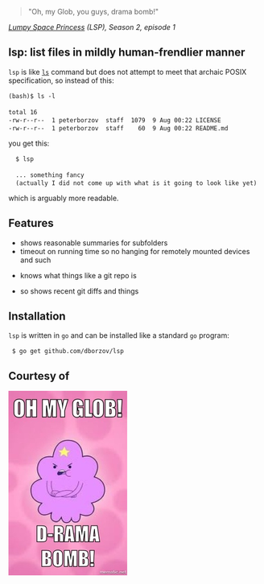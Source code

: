 > "Oh, my Glob, you guys, drama bomb!"

*[Lumpy Space Princess](http://adventuretime.wikia.com/wiki/Lumpy_Space_Princess) (LSP), Season 2, episode 1*




## lsp: list files in mildly human-frendlier manner





`lsp` is like [`ls`](http://en.wikipedia.org/wiki/Ls) command
but does not attempt to meet
that archaic POSIX specification, so instead of this:
```
(bash)$ ls -l

total 16
-rw-r--r--  1 peterborzov  staff  1079  9 Aug 00:22 LICENSE
-rw-r--r--  1 peterborzov  staff    60  9 Aug 00:22 README.md
```

you get this:

```
  $ lsp

  ... something fancy
  (actually I did not come up with what is it going to look like yet)
```
which is arguably more readable.

## Features

- shows reasonable summaries for subfolders
- timeout on running time so no hanging for remotely mounted devices and such
* knows what things like a git repo is
- so shows recent git diffs and things

## Installation

`lsp` is written in `go` and can be installed like a standard `go` program:

```
 $ go get github.com/dborzov/lsp
```

## Courtesy of
![can't handle these lumps](lumps.jpg)
